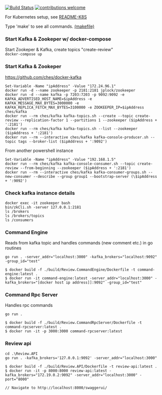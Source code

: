 [![Build Status](https://travis-ci.org/farukterzioglu/micGo-services.svg?branch=master)](https://travis-ci.org/farukterzioglu/micGo-services) [![contributions welcome](https://img.shields.io/badge/contributions-welcome-brightgreen.svg?style=flat)](https://github.com/farukterzioglu/micGo-services)

For Kubernetes setup, see [README-K8S](README-K8S.md)

Type 'make' to see all commands. [(makefile)](makefile)

### Start Kafka & Zookeper w/ docker-compose

Start Zookeper & Kafka, create topics "create-review"  
`docker-compose up`

### Start Kafka & Zookeper

https://github.com/ches/docker-kafka

```
Set-Variable -Name "ipAddress" -Value "172.24.96.1"
docker run -d --name zookeeper -p 2181:2181 jplock/zookeeper
docker run -d --name kafka -p 7203:7203 -p 9092:9092 -e KAFKA_ADVERTISED_HOST_NAME=$ipAddress -e KAFKA_MESSAGE_MAX_BYTES=3000000 -e KAFKA_REPLICA_FETCH_MAX_BYTES=3100000 -e ZOOKEEPER_IP=$ipAddress ches/kafka
docker run --rm ches/kafka kafka-topics.sh --create --topic create-review --replication-factor 1 --partitions 1 --zookeeper ($ipAddress + ':2181')
docker run --rm ches/kafka kafka-topics.sh --list --zookeeper ($ipAddress + ':2181')
docker run --rm --interactive ches/kafka kafka-console-producer.sh --topic tags --broker-list ($ipAddress + ':9092')
```

From another powershell instance

```
Set-Variable -Name "ipAddress" -Value "192.168.1.5"
docker run --rm ches/kafka kafka-console-consumer.sh --topic create-review --from-beginning --zookeeper ($ipAddress + ':2181')
docker run --rm --interactive ches/kafka kafka-consumer-groups.sh --new-consumer --describe --group group1 --bootstrap-server (\$ipAddress + ':9092')
```

### Check kafka instance details

```
docker exec -it zookeeper bash
bin/zkCli.sh -server 127.0.0.1:2181
ls /brokers
ls /brokers/topics
ls /consumers
```

### Command Engine

Reads from kafka topic and handles commands (new comment etc.) in go routines

```
go run . -server_addr="localhost:3000" -kafka_brokers="localhost:9092" -group_id="test"

$ docker build -f ./build/Review.CommandEngine/Dockerfile -t command-engine:latest .
$ docker run -it command-engine:latest -server_addr="localhost:3000" -kafka_brokers="[docker host ip address]]:9092" -group_id="test"
```

### Command Rpc Server

Handles rpc commands

```
go run .

$ docker build -f ./build/Review.CommandRpcServer/Dockerfile -t command-rpcserver:latest .
$ docker run -it -p 3000:3000 command-rpcserver:latest
```

### Review api

```
cd .\Review.API
go run . -kafka_brokers='127.0.0.1:9092' -server_addr="localhost:3000"

$ docker build -f ./build/Review.API/Dockerfile -t review-api:latest .
$ docker run -it -p 8000:8000 review-api:latest -kafka_brokers="172.19.0.2:9092" -server_addr="localhost:3000" -port="8000"

// Navigate to http://localhost:8000/swaggerui/
```
